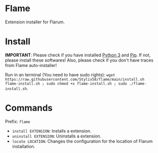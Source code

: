 # Flame
Extension installer for Flarum.

# Install
**IMPORTANT**: Please check if you have installed [Python 3](https://www.python.org/downloads/) and [Pip](https://pip.pypa.io/en/stable/installing/#installing-with-get-pip-py). If not, please install these softwares!
Also, please check if you don't have traces from Flame auto-installer!

Run in an terminal (You need to have sudo rights): `wget https://raw.githubusercontent.com/Stylix58/flame/main/install.sh flame-install.sh ; sudo chmod +x flame-install.sh ; sudo ./flame-install.sh`.

# Commands
Prefix: `flame`

- `install EXTENSION`: Installs a extension.
- `uninstall EXTENSION`: Uninstalls a extension.
- `locate LOCATION`: Changes the configuration for the location of Flarum installation.
